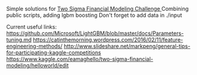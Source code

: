 Simple solutions for <a href="https://www.kaggle.com/c/two-sigma-financial-modeling">Two Sigma Financial Modeling Challenge </a>
Combining public scripts, adding lgbm boosting
Don't forget to add data in ./input

Current useful links:
https://github.com/Microsoft/LightGBM/blob/master/docs/Parameters-tuning.md
https://catinthemorning.wordpress.com/2016/02/11/feature-engineering-methods/
http://www.slideshare.net/markpeng/general-tips-for-participating-kaggle-competitions
https://www.kaggle.com/eamaghello/two-sigma-financial-modeling/helloworld/edit

